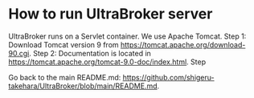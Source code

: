 # How to run UltraBroker server

UltraBroker runs on a Servlet container. We use Apache Tomcat.
Step 1: Download Tomcat version 9 from https://tomcat.apache.org/download-90.cgi.
Step 2: Documentation is located in https://tomcat.apache.org/tomcat-9.0-doc/index.html.
Step 

Go back to the main README.md: https://github.com/shigeru-takehara/UltraBroker/blob/main/README.md.
